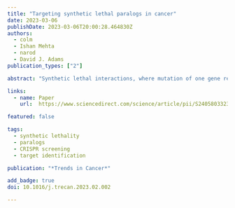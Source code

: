 ```yaml
---
title: "Targeting synthetic lethal paralogs in cancer"
date: 2023-03-06
publishDate: 2023-03-06T20:00:28.464830Z
authors: 
  - colm
  - Ishan Mehta
  - narod
  - David J. Adams
publication_types: ["2"]

abstract: "Synthetic lethal interactions, where mutation of one gene renders cells sensitive to inhibition of another gene, can be exploited for the development of targeted therapeutics in cancer. Pairs of duplicate genes (paralogs) often share common functionality and hence are a potentially rich source of synthetic lethal interactions. Because the majority of human genes have paralogs, exploiting such interactions could be a widely applicable approach for targeting gene loss in cancer. Moreover, existing small-molecule drugs may exploit synthetic lethal interactions by inhibiting multiple paralogs simultaneously. Consequently, the identification of synthetic lethal interactions between paralogs could be extremely informative for drug development. Here we review approaches to identify such interactions and discuss some of the challenges of exploiting them."

links:
  - name: Paper
    url:  https://www.sciencedirect.com/science/article/pii/S2405803323000225

featured: false

tags:
  - synthetic lethality
  - paralogs
  - CRISPR screening
  - target identification

publication: "*Trends in Cancer*"

add_badge: true
doi: 10.1016/j.trecan.2023.02.002

---
```


